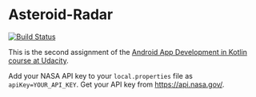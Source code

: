# Asteroid-Radar
[![Build Status](https://app.bitrise.io/app/4c0a22d42cbb88b2/status.svg?token=R858Ayuu3etiLShr49KSqw)](https://app.bitrise.io/app/4c0a22d42cbb88b2)

This is the second assignment of the [Android App Development in Kotlin course at Udacity](https://www.udacity.com/course/developing-android-apps-with-kotlin--ud9012).

Add your NASA API key to your `local.properties` file as `apiKey=YOUR_API_KEY`. Get your API key from https://api.nasa.gov/. 